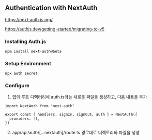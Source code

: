 ## Authentication with NextAuth

https://next-auth.js.org/

https://authjs.dev/getting-started/migrating-to-v5

### Installing Auth.js

```
npm install next-auth@beta
```

### Setup Environment

```
npx auth secret
```

### Configure

1. 앱의 루트 디렉터리에 auth.ts라는 새로운 파일을 생성하고, 다음 내용을 추가

```
import NextAuth from "next-auth"

export const { handlers, signIn, signOut, auth } = NextAuth({
  providers: [],
})
```

2. app/api/auth/[...nextauth]/route.ts 경로대로 디렉토리와 파일을 생성
